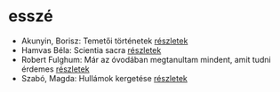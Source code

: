 # esszé

- Akunyin, Borisz: Temetői történetek [részletek](_details/Akunyin%2C%20Borisz.md#id_714)
- Hamvas Béla: Scientia sacra [részletek](_details/Hamvas%20B%C3%A9la.md#id_777)
- Robert Fulghum: Már az óvodában megtanultam mindent, amit tudni érdemes [részletek](_details/Robert%20Fulghum.md#id_1302)
- Szabó, Magda: Hullámok kergetése [részletek](_details/Szab%C3%B3%2C%20Magda.md#id_1359)